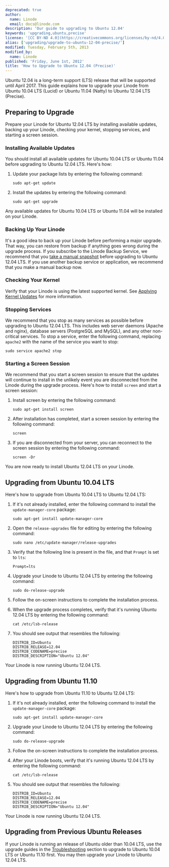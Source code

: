```yaml
---
deprecated: true
author:
  name: Linode
  email: docs@linode.com
description: 'Our guide to upgrading to Ubuntu 12.04'
keywords: 'upgrading,ubuntu,precise'
license: '[CC BY-ND 4.0](https://creativecommons.org/licenses/by-nd/4.0)'
alias: ['upgrading/upgrade-to-ubuntu-12-04-precise/']
modified: Tuesday, February 5th, 2013
modified_by:
  name: Linode
published: 'Friday, June 1st, 2012'
title: 'How to Upgrade to Ubuntu 12.04 (Precise)'
---
```


Ubuntu 12.04 is a long-term support (LTS) release that will be supported until April 2017. This guide explains how to upgrade your Linode from Ubuntu 10.04 LTS (Lucid) or Ubuntu 11.04 (Natty) to Ubuntu 12.04 LTS (Precise).

Preparing to Upgrade
--------------------

Prepare your Linode for Ubuntu 12.04 LTS by installing available updates, backing up your Linode, checking your kernel, stopping services, and starting a screen session.

### Installing Available Updates

You should install all available updates for Ubuntu 10.04 LTS or Ubuntu 11.04 before upgrading to Ubuntu 12.04 LTS. Here's how:

1.  Update your package lists by entering the following command:

        sudo apt-get update

2.  Install the updates by entering the following command:

        sudo apt-get upgrade

Any available updates for Ubuntu 10.04 LTS or Ubuntu 11.04 will be installed on your Linode.

### Backing Up Your Linode

It's a good idea to back up your Linode before performing a major upgrade. That way, you can restore from backup if anything goes wrong during the upgrade process. If you subscribe to the Linode Backup Service, we recommend that you [take a manual snapshot](/docs/security/backups/linode-backup-service/#take-a-manual-snapshot) before upgrading to Ubuntu 12.04 LTS. If you use another backup service or application, we recommend that you make a manual backup now.

### Checking Your Kernel

Verify that your Linode is using the latest supported kernel. See [Applying Kernel Updates](/docs/uptime/monitoring-and-maintaining-your-server/#applying-kernel-updates) for more information.

### Stopping Services

We recommend that you stop as many services as possible before upgrading to Ubuntu 12.04 LTS. This includes web server daemons (Apache and nginx), database servers (PostgreSQL and MySQL), and any other non-critical services. To stop a service, enter the following command, replacing `apache2` with the name of the service you want to stop:

    sudo service apache2 stop

### Starting a Screen Session

We recommend that you start a screen session to ensure that the updates will continue to install in the unlikely event you are disconnected from the Linode during the upgrade process. Here's how to install `screen` and start a screen session:

1.  Install screen by entering the following command:

        sudo apt-get install screen

2.  After installation has completed, start a screen session by entering the following command:

        screen

3.  If you are disconnected from your server, you can reconnect to the screen session by entering the following command:

        screen -Dr

You are now ready to install Ubuntu 12.04 LTS on your Linode.

Upgrading from Ubuntu 10.04 LTS
-------------------------------

Here's how to upgrade from Ubuntu 10.04 LTS to Ubuntu 12.04 LTS:

1.  If it's not already installed, enter the following command to install the `update-manager-core` package:

        sudo apt-get install update-manager-core

2.  Open the `release-upgrades` file for editing by entering the following command:

        sudo nano /etc/update-manager/release-upgrades

3.  Verify that the following line is present in the file, and that `Prompt` is set to `lts`:

        Prompt=lts

4.  Upgrade your Linode to Ubuntu 12.04 LTS by entering the following command:

        sudo do-release-upgrade

5.  Follow the on-screen instructions to complete the installation process.
6.  When the upgrade process completes, verify that it's running Ubuntu 12.04 LTS by entering the following command:

        cat /etc/lsb-release

7.  You should see output that resembles the following:

        DISTRIB_ID=Ubuntu
        DISTRIB_RELEASE=12.04
        DISTRIB_CODENAME=precise
        DISTRIB_DESCRIPTION="Ubuntu 12.04"

Your Linode is now running Ubuntu 12.04 LTS.

Upgrading from Ubuntu 11.10
---------------------------

Here's how to upgrade from Ubuntu 11.10 to Ubuntu 12.04 LTS:

1.  If it's not already installed, enter the following command to install the `update-manager-core` package:

        sudo apt-get install update-manager-core

2.  Upgrade your Linode to Ubuntu 12.04 LTS by entering the following command:

        sudo do-release-upgrade

3.  Follow the on-screen instructions to complete the installation process.
4.  After your Linode boots, verify that it's running Ubuntu 12.04 LTS by entering the following command:

        cat /etc/lsb-release

5.  You should see output that resembles the following:

        DISTRIB_ID=Ubuntu
        DISTRIB_RELEASE=12.04
        DISTRIB_CODENAME=precise
        DISTRIB_DESCRIPTION="Ubuntu 12.04"

Your Linode is now running Ubuntu 12.04 LTS.

Upgrading from Previous Ubuntu Releases
---------------------------------------

If your Linode is running an release of Ubuntu older than 10.04 LTS, use the upgrade guides in the [Troubleshooting](/docs/troubleshooting) section to upgrade to Ubuntu 10.04 LTS or Ubuntu 11.10 first. You may then upgrade your Linode to Ubuntu 12.04 LTS.



